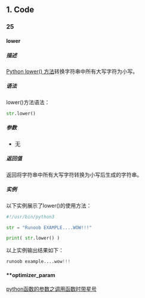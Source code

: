 ## 1. Code

### 25

#### lower

##### 描述

[Python lower() 方法](https://www.runoob.com/python3/python3-string-lower.html)转换字符串中所有大写字符为小写。

##### 语法

lower()方法语法：

```python
str.lower()
```

##### 参数

- 无

##### 返回值

返回将字符串中所有大写字符转换为小写后生成的字符串。

##### 实例

以下实例展示了lower()的使用方法：

```python
#!/usr/bin/python3

str = "Runoob EXAMPLE....WOW!!!"

print( str.lower() )
```

以上实例输出结果如下：

```python
runoob example....wow!!!
```

#### **optimizer_param

[python函数的参数之调用函数时带星号](../../Language/python/basic/函数的参数.md)